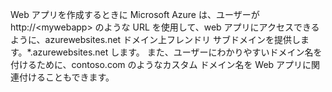 Web アプリを作成するときに Microsoft Azure は、ユーザーが http://&lt;mywebapp&gt; のような URL を使用して、web アプリにアクセスできるように、azurewebsites.net ドメイン上フレンドリ サブドメインを提供します。*.azurewebsites.net します。 また、ユーザーにわかりやすいドメイン名を付けるために、contoso.com のようなカスタム ドメイン名を Web アプリに関連付けることもできます。
